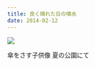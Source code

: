 ```yaml
---
title: 良く晴れた日の噴水
date: 2014-02-12
---
```


![](https://img.xar.sh/20897935608_6fa3fb1e94_b.jpg)

傘をさす子供像
夏の公園にて
